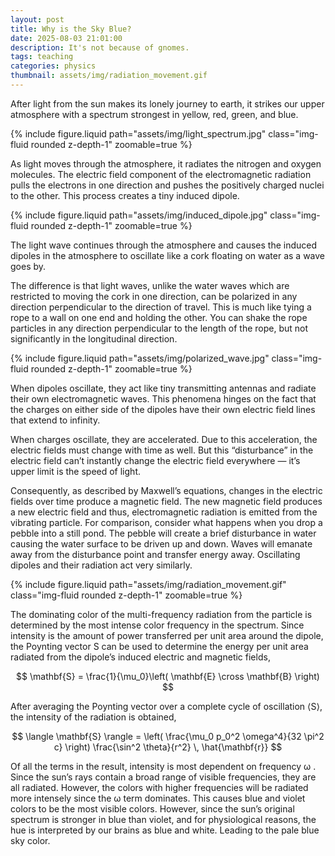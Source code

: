 ```yaml
---
layout: post
title: Why is the Sky Blue?
date: 2025-08-03 21:01:00
description: It's not because of gnomes.
tags: teaching
categories: physics
thumbnail: assets/img/radiation_movement.gif
---
```

After light from the sun makes its lonely journey to earth, it strikes our upper atmosphere with a spectrum strongest in yellow, red, green, and blue.

{% include figure.liquid path="assets/img/light_spectrum.jpg" class="img-fluid rounded z-depth-1" zoomable=true %}

As light moves through the atmosphere, it radiates the nitrogen and oxygen molecules. The electric field component of the electromagnetic radiation pulls the electrons in one direction and pushes the positively charged nuclei to the other. This process creates a tiny induced dipole.

{% include figure.liquid path="assets/img/induced_dipole.jpg" class="img-fluid rounded z-depth-1" zoomable=true %}

The light wave continues through the atmosphere and causes the induced dipoles in the atmosphere to oscillate like a cork floating on water as a wave goes by.

The difference is that light waves, unlike the water waves which are restricted to moving the cork in one direction, can be polarized in any direction perpendicular to the direction of travel. This is much like tying a rope to a wall on one end and holding the other. You can shake the rope particles in any direction perpendicular to the length of the rope, but not significantly in the longitudinal direction.

{% include figure.liquid path="assets/img/polarized_wave.jpg" class="img-fluid rounded z-depth-1" zoomable=true %}

When dipoles oscillate, they act like tiny transmitting antennas and radiate their own electromagnetic waves. This phenomena hinges on the fact that the charges on either side of the dipoles have their own electric field lines that extend to infinity.

When charges oscillate, they are accelerated. Due to this acceleration, the electric fields must change with time as well. But this “disturbance” in the electric field can’t instantly change the electric field everywhere — it’s upper limit is the speed of light.

Consequently, as described by Maxwell’s equations, changes in the electric fields over time produce a magnetic field. The new magnetic field produces a new electric field and thus, electromagnetic radiation is emitted from the vibrating particle. For comparison, consider what happens when you drop a pebble into a still pond. The pebble will create a brief disturbance in water causing the water surface to be driven up and down. Waves will emanate away from the disturbance point and transfer energy away. Oscillating dipoles and their radiation act very similarly.

{% include figure.liquid path="assets/img/radiation_movement.gif" class="img-fluid rounded z-depth-1" zoomable=true %}

The dominating color of the multi-frequency radiation from the particle is determined by the most intense color frequency in the spectrum. Since intensity is the amount of power transferred per unit area around the dipole, the Poynting vector S can be used to determine the energy per unit area radiated from the dipole’s induced electric and magnetic fields,

$$
\mathbf{S} = \frac{1}{\mu_0}\left( \mathbf{E} \cross \mathbf{B} \right)
$$

After averaging the Poynting vector over a complete cycle of oscillation ⟨S⟩, the intensity of the radiation is obtained,

$$
\langle \mathbf{S} \rangle = \left( \frac{\mu_0 p_0^2 \omega^4}{32 \pi^2 c} \right) \frac{\sin^2 \theta}{r^2} \, \hat{\mathbf{r}}
$$

Of all the terms in the result, intensity is most dependent on frequency ω . Since the sun’s rays contain a broad range of visible frequencies, they are all radiated. However, the colors with higher frequencies will be radiated more intensely since the ω term dominates. This causes blue and violet colors to be the most visible colors. However, since the sun’s original spectrum is stronger in blue than violet, and for physiological reasons, the hue is interpreted by our brains as blue and white. Leading to the pale blue sky color.
